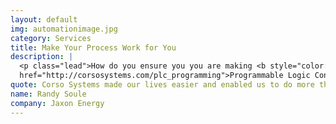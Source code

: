 ```yaml
---
layout: default
img: automationimage.jpg
category: Services
title: Make Your Process Work for You
description: |
  <p class="lead">How do you ensure you you are making <b style="color:#f64100">consistent</b>, <b style="color:#f64100">high-quality</b>, products every time one rolls off the line?<br/><br/>One way is using <a target="_blank"
  href="http://corsosystems.com/plc_programming">Programmable Logic Controllers (PLCs)</a> to automate you process. Automation executes tasks the same way every time, freeing your <b style="color:#f64100;">team</b> to understand and manage  <b style="color:#f64100;">quality</b>,  <b style="color:#f64100;">resource usage</b>, and  <b style="color:#f64100;">costs</b> more  <b style="color:#f64100;">effectively</b>.</p>
quote: Corso Systems made our lives easier and enabled us to do more than we could with other control systems in the past.
name: Randy Soule
company: Jaxon Energy
---
```

